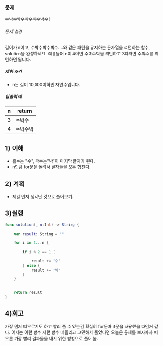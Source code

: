 ### 문제

수박수박수박수박수박수?  

###### 문제 설명

길이가 n이고, 수박수박수박수....와 같은 패턴을 유지하는 문자열을 리턴하는 함수, solution을 완성하세요. 예를들어 n이 4이면 수박수박을 리턴하고 3이라면 수박수를 리턴하면 됩니다.

##### 제한 조건

- n은 길이 10,000이하인 자연수입니다.

##### 입출력 예

| n    | return   |
| ---- | -------- |
| 3    | 수박수   |
| 4    | 수박수박 |

## 

## 1) 이해

- 홀수는 "수", 짝수는"박"이 마지막 글자가 된다.
- n만큼 for문을 돌려서 글자들을 모두 합친다.

## 

## 2) 계획

- 제일 먼저 생각난 것으로 풀어보기.

## 

## 3)실행

```swift
func solution(_ n:Int) -> String {
    
    var result: String = ""
    
    for i in 1...n {
        
        if i % 2 == 1 {
            
            result += "수"
        } else {
            result += "박"
        }
    }
    
    
    return result
}

```

## 

## 4)회고

가장 먼저 떠오르기도 하고 빨리 풀 수 있는건 확실히 for문과 if문을 사용했을 때인거 같다.
어제는 이런 함수 저런 함수 떠올리고 고민해서 풀었다면 오늘은 문제를 보자마자 떠오른 가장 빨리 결과물을 내기 위한 방법으로 풀어 봄.

